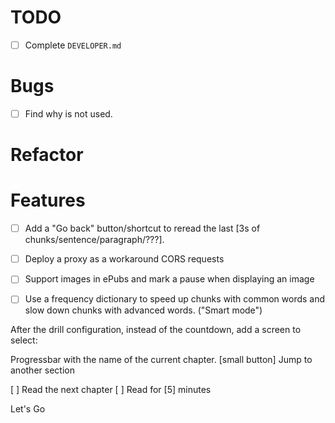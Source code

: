 # TODO

- [ ] Complete `DEVELOPER.md`

# Bugs

- [ ] Find why <ContentSelector> is not used.

# Refactor


# Features

- [ ] Add a "Go back" button/shortcut to reread the last [3s of chunks/sentence/paragraph/???].
- [ ] Deploy a proxy as a workaround CORS requests
- [ ] Support images in ePubs and mark a pause when displaying an image
- [ ] Use a frequency dictionary to speed up chunks with common words and slow down chunks with advanced words. ("Smart mode")


After the drill configuration, instead of the countdown, add a screen to select:

<Screen>
Progressbar with the name of the current chapter.
[small button] Jump to another section

[ ] Read the next chapter
[ ] Read for [5] minutes

Let's Go
</Screen>

